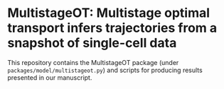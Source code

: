 # MultistageOT: Multistage optimal transport infers trajectories from a snapshot of single-cell data

This repository contains the MultistageOT package (under `packages/model/multistageot.py`) and scripts for producing results presented in our manuscript.
